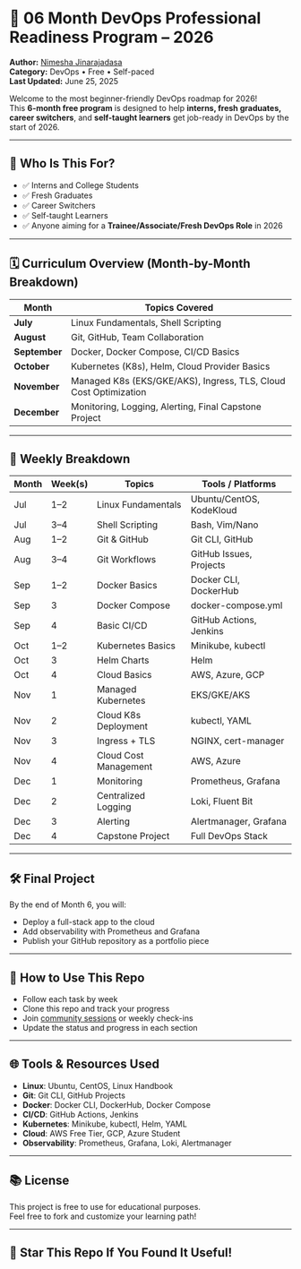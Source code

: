 # 🚀 06 Month DevOps Professional Readiness Program – 2026

**Author:** [Nimesha Jinarajadasa](https://www.linkedin.com/in/nimeshajinarajadasa)  
**Category:** DevOps • Free • Self-paced  
**Last Updated:** June 25, 2025

Welcome to the most beginner-friendly DevOps roadmap for 2026!  
This **6-month free program** is designed to help **interns, fresh graduates, career switchers**, and **self-taught learners** get job-ready in DevOps by the start of 2026.

---

## 🧠 Who Is This For?

- ✅ Interns and College Students  
- ✅ Fresh Graduates  
- ✅ Career Switchers  
- ✅ Self-taught Learners  
- ✅ Anyone aiming for a **Trainee/Associate/Fresh DevOps Role** in 2026

---

## 🗓️ Curriculum Overview (Month-by-Month Breakdown)

| Month | Topics Covered |
|-------|----------------|
| **July** | Linux Fundamentals, Shell Scripting |
| **August** | Git, GitHub, Team Collaboration |
| **September** | Docker, Docker Compose, CI/CD Basics |
| **October** | Kubernetes (K8s), Helm, Cloud Provider Basics |
| **November** | Managed K8s (EKS/GKE/AKS), Ingress, TLS, Cloud Cost Optimization |
| **December** | Monitoring, Logging, Alerting, Final Capstone Project |

---

## 📅 Weekly Breakdown

| Month | Week(s) | Topics | Tools / Platforms |
|-------|---------|--------|-------------------|
| Jul | 1–2 | Linux Fundamentals | Ubuntu/CentOS, KodeKloud |
| Jul | 3–4 | Shell Scripting | Bash, Vim/Nano |
| Aug | 1–2 | Git & GitHub | Git CLI, GitHub |
| Aug | 3–4 | Git Workflows | GitHub Issues, Projects |
| Sep | 1–2 | Docker Basics | Docker CLI, DockerHub |
| Sep | 3 | Docker Compose | docker-compose.yml |
| Sep | 4 | Basic CI/CD | GitHub Actions, Jenkins |
| Oct | 1–2 | Kubernetes Basics | Minikube, kubectl |
| Oct | 3 | Helm Charts | Helm |
| Oct | 4 | Cloud Basics | AWS, Azure, GCP |
| Nov | 1 | Managed Kubernetes | EKS/GKE/AKS |
| Nov | 2 | Cloud K8s Deployment | kubectl, YAML |
| Nov | 3 | Ingress + TLS | NGINX, cert-manager |
| Nov | 4 | Cloud Cost Management | AWS, Azure |
| Dec | 1 | Monitoring | Prometheus, Grafana |
| Dec | 2 | Centralized Logging | Loki, Fluent Bit |
| Dec | 3 | Alerting | Alertmanager, Grafana |
| Dec | 4 | Capstone Project | Full DevOps Stack |

---

## 🛠️ Final Project

By the end of Month 6, you will:
- Deploy a full-stack app to the cloud
- Add observability with Prometheus and Grafana
- Publish your GitHub repository as a portfolio piece

---

## 🧩 How to Use This Repo

- Follow each task by week
- Clone this repo and track your progress
- Join [community sessions](https://youtube.com/@learnwithnimesha) or weekly check-ins
- Update the status and progress in each section

---

## 🌐 Tools & Resources Used

- **Linux**: Ubuntu, CentOS, Linux Handbook  
- **Git**: Git CLI, GitHub Projects  
- **Docker**: Docker CLI, DockerHub, Docker Compose  
- **CI/CD**: GitHub Actions, Jenkins  
- **Kubernetes**: Minikube, kubectl, Helm, YAML  
- **Cloud**: AWS Free Tier, GCP, Azure Student  
- **Observability**: Prometheus, Grafana, Loki, Alertmanager

---

## 📚 License

This project is free to use for educational purposes.  
Feel free to fork and customize your learning path!

---

## 🌟 Star This Repo If You Found It Useful!

